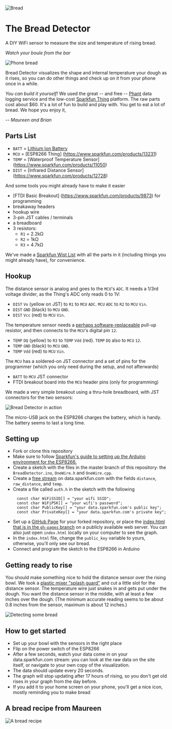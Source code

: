 ![Bread](http://aps.s3.amazonaws.com/fhXiG.png)

# The Bread Detector

A DIY WiFi sensor to measure the size and temperature of rising bread. 

*Watch your boule from the bar*

![Phone bread](http://aps.s3.amazonaws.com/sslXk.png)

Bread Detector visualizes the shape and internal temperature your dough as it rises, so you can do other things and check up on it from your phone once in a while. 

*You can build it yourself!* We used the great -- and free -- [Phant](http://data.sparkfun.com) data logging service and the low-cost [Sparkfun Thing](https://www.sparkfun.com/products/13231) platform. The raw parts cost about $60. It's a lot of fun to build and play with. You get to eat a lot of bread. We hope you enjoy it,

-- *Maureen and Brian*

## Parts List

 - `BATT` = [Lithium Ion Battery](https://www.sparkfun.com/products/341)
 - `MCU` = [ESP8266 Thing] (https://www.sparkfun.com/products/13231)
 - `TEMP` = [Waterproof Temperature Sensor] (https://www.sparkfun.com/products/11050)
 - `DIST` = [Infrared Distance Sensor] (https://www.sparkfun.com/products/12728)
 
And some tools you might already have to make it easier
 
 - [FTDI Basic Breakout] (https://www.sparkfun.com/products/9873) for programming
 - breakaway headers
 - hookup wire
 - 3-pin JST cables / terminals
 - a breadboard 
 - 3 resistors: 
     - `R1` = 2.2kΩ
     - `R2` = 1kΩ
     - `R3` = 4.7kΩ
 
We've made a [Sparkfun Wist List](https://www.sparkfun.com/wish_lists/114168) with all the parts in it (including things you might already have), for convenience. 

## Hookup

The distance sensor is analog and goes to the `MCU`'s `ADC`. It needs a 1/3rd voltage divider, as the Thing's ADC only reads 0 to 1V:

 - `DIST` `Vo` (yellow on JST) to `R1` to `MCU` `ADC`. `MCU` `ADC` to `R2` to `MCU` `Vin`.
 - `DIST` `GND` (black) to `MCU` `GND`.
 - `DIST` `Vcc` (red) to `MCU` `Vin`.

The temperature sensor needs a [perhaps software-replaceable](http://wp.josh.com/2014/06/23/no-external-pull-up-needed-for-ds18b20-temp-sensor/) pull-up resistor, and then connects to the `MCU`'s digital pin `12`. 

 - `TEMP` `DQ` (yellow) to `R3` to `TEMP` `Vdd` (red). `TEMP` `DQ` also to `MCU` `12`.
 - `TEMP` `GND` (black) to `MCU` `GND`.
 - `TEMP` `Vdd` (red) to `MCU` `Vin`.

The `MCU` has a soldered-on JST connector and a set of pins for the programmer (which you only need during the setup, and not afterwards)

 - `BATT` to `MCU` JST connector
 - FTDI breakout board into the `MCU` header pins (only for programming)
 
We made a very simple breakout using a thru-hole breadboard, with JST connectors for the two sensors:

![Bread Detector in action](http://aps.s3.amazonaws.com/oryNG.png)

The micro-USB jack on the ESP8266 charges the battery, which is handy. The battery seems to last a long time.

## Setting up
 
 - Fork or clone this repository
 - Make sure to follow [Sparkfun's guide to setting up the Arduino environment for the ESP8266.](https://learn.sparkfun.com/tutorials/esp8266-thing-hookup-guide/installing-the-esp8266-arduino-addon)
 - Create a sketch with the files in the master branch of this repository: the `BreadDetector.ino`, `OneWire.h` and `OneWire.cpp`.
 - Create a [free stream](https://data.sparkfun.com/streams/make) on data.sparkfun.com with the fields `distance`, `raw_distance`, and `temp`.
 - Create a file called `auth.h` in the sketch with the following
```
     const char WiFiSSID[] = "your wifi SSID";
     const char WiFiPSK[] = "your wifi's password";
     const char PublicKey[] = "your data.sparkfun.com's public key";
     const char PrivateKey[] = "your data.sparkfun.com's private key";
```
 - Set up a [GitHub Page](https://pages.github.com/) for your forked repository, or place the [index.html that is in the `gh-pages` branch](https://github.com/bwhitman/bread-detector/blob/gh-pages/index.html) on a publicly available web server. You can also just open `index.html` locally on your computer to see the graph.
 - In the `index.html` file, change the `public_key` variable to yours, otherwise, you'll only see our bread.
 - Connect and program the sketch to the ESP8266 in Arduino

## Getting ready to rise

You should make something nice to hold the distance sensor over the rising bowl. We took a [plastic mixer "splash guard"](http://www.amazon.com/Hutzler-3555-Mixer-Splatter-Guard/dp/B005BPZ7UW) and cut a little slot for the distance sensor. The temperature wire just snakes in and gets put under the dough. You want the distance sensor in the middle, with at least a few inches over the dough. (The minimum accurate reading seems to be about 0.8 inches from the sensor, maximum is about 12 inches.) 

![Detecting some bread](http://aps.s3.amazonaws.com/NPyd0.png)

## How to get started

 - Set up your bowl with the sensors in the right place
 - Flip on the power switch of the ESP8266
 - After a few seconds, watch your data come in on your data.sparkfun.com stream: you can look at the raw data on the site itself, or navigate to your own copy of the visualization. 
 - The data should update every 20 seconds.
 - The graph will stop updating after 17 hours of rising, so you don't get old rises in your graph from the day before. 
 - If you add it to your home screen on your phone, you'll get a nice icon, mostly reminding you to make bread

## A bread recipe from Maureen

![A bread recipe](http://aps.s3.amazonaws.com/DAoGk.png)

